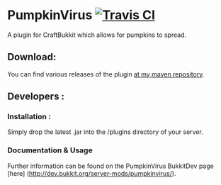 PumpkinVirus [![Travis CI](https://secure.travis-ci.org/Indiv0/pumpkin-virus.png)](http://travis-ci.org/#!/Indiv0/pumpkin-virus)
===

A plugin for CraftBukkit which allows for pumpkins to spread.

Download:
---

You can find various releases of the plugin [at my maven repository](https://github.com/Indiv0/indiv0-mvn-repo/tree/master/snapshots/com/github/indiv0/).

Developers :
---

### Installation :

Simply drop the latest .jar into the /plugins directory of your server.

### Documentation & Usage

Further information can be found on the PumpkinVirus BukkitDev page [here] (http://dev.bukkit.org/server-mods/pumpkinvirus/).
